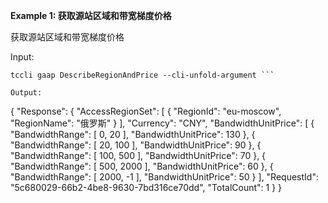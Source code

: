 **Example 1: 获取源站区域和带宽梯度价格**

获取源站区域和带宽梯度价格

Input: 

```
tccli gaap DescribeRegionAndPrice --cli-unfold-argument ```

Output: 
```
{
    "Response": {
        "AccessRegionSet": [
            {
                "RegionId": "eu-moscow",
                "RegionName": "俄罗斯"
            }
        ],
        "Currency": "CNY",
        "BandwidthUnitPrice": [
            {
                "BandwidthRange": [
                    0,
                    20
                ],
                "BandwidthUnitPrice": 130
            },
            {
                "BandwidthRange": [
                    20,
                    100
                ],
                "BandwidthUnitPrice": 90
            },
            {
                "BandwidthRange": [
                    100,
                    500
                ],
                "BandwidthUnitPrice": 70
            },
            {
                "BandwidthRange": [
                    500,
                    2000
                ],
                "BandwidthUnitPrice": 60
            },
            {
                "BandwidthRange": [
                    2000,
                    -1
                ],
                "BandwidthUnitPrice": 50
            }
        ],
        "RequestId": "5c680029-66b2-4be8-9630-7bd316ce70dd",
        "TotalCount": 1
    }
}
```

